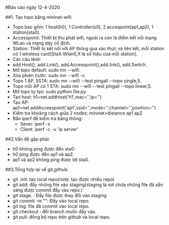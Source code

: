 #Báo cáo ngày 12-4-2020

##1. Tạo topo bằng mininet-wifi:
- Topo bao gồm: 1 host(h0), 1 Controller(s0), 2 accespoint(ap1,ap2), 1 station(sta0).
- Accesspoint: Thiết bị thu phát wifi, ngoài ra còn là điểm kết nối mạng WLan và mạng dây cố định.
- Station: Thiết bị kết nối với AP thông qua xác thực và liên kết, mỗi station có 1 wireless card(StaX-Wlan0,X là số hiệu của mỗi station).
- Các câu lệnh: 
 - add.Host(), add.Link(), add.Accesspoint(),add.link(), add.Switch.
 - Mở topo default: sudo mn --wifi.
 - Xóa phiên trước: sudo mn --wifi -c.
 - Topo 1 AP, 5STA: sudo mn --wifi --test pingall --topo single,5.
 - Topo mỗi AP có 1 STA: sudo mn --wifi --test pingall --topo linear,5.
 - Mở topo tự tạo: sudo python file.py.
 - Tạo host: h1=net.addHost('h1',mac='',ip='')
 - Tạo AP: ap1=net.addAccesspoint('ap1',ssid='',mode='',channel='',position='')
 - Kiểm tra khoảng cách giữa 2 nodes: mininet>distance ap1 ap2
- Bắn iperf để kiểm tra băng thông: 
  - Sever: iperf -s
  - Client: iperf -c -u 'ip server'

##2.Vấn đề gặp phải: 
- h0 không ping được đến sta0:
 - h0 ping được đến ap1 và ap2.
 - ap1 và ap2 không ping được tới sta0.

##3.Tổng hợp lại về git,github:
- git .init: tạo local repo(note: tạo được nhiều repo)
- git add: đẩy những file vào staging(staging là nơi chứa những file đã sẵn sàng được commit đẩy vào repo.) 
- git stage. : Đẩy file được thay đổi vào staging
- git commit -m "": Đẩy vào local repo.
- git log: file đã commit vào local repo.
- git checkout <branch>: đổi branch muốn đẩy vào.
- git pull: đồng bộ repo trên github và local repo.




 


